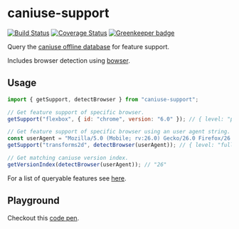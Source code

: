 # caniuse-support

[![Build Status](https://travis-ci.org/cssinjs/caniuse-support.svg?branch=master)](https://travis-ci.org/cssinjs/caniuse-support)
[![Coverage Status](https://coveralls.io/repos/github/cssinjs/caniuse-support/badge.svg?branch=master)](https://coveralls.io/github/cssinjs/caniuse-support?branch=master) [![Greenkeeper badge](https://badges.greenkeeper.io/cssinjs/caniuse-support.svg)](https://greenkeeper.io/)

Query the [caniuse offline database](https://github.com/Fyrd/caniuse) for feature support.

Includes browser detection using [bowser](https://github.com/ded/bowser).

## Usage

```javascript
import { getSupport, detectBrowser } from "caniuse-support";

// Get feature support of specific browser.
getSupport("flexbox", { id: "chrome", version: "6.0" }); // { level: "partial", needPrefix: true, notes: [1] }

// Get feature support of specific browser using an user agent string.
const userAgent = "Mozilla/5.0 (Mobile; rv:26.0) Gecko/26.0 Firefox/26.0";
getSupport("transforms2d", detectBrowser(userAgent)); // { level: "full", needPrefix: false, notes: [] }

// Get matching caniuse version index.
getVersionIndex(detectBrowser(userAgent)); // "26"
```

For a list of queryable features see [here](https://github.com/Fyrd/caniuse/tree/master/features-json).

## Playground

Checkout this [code pen](http://codepen.io/wikiwi/pen/QGpgKp?editors=0012).
